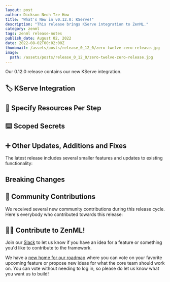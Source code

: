 ```yaml
---
layout: post
author: Dickson Neoh Tze How
title: "What's New in v0.12.0: KServe!"
description: "This release brings KServe integration to ZenML."
category: zenml
tags: zenml release-notes
publish_date: August 02, 2022
date: 2022-08-02T00:02:00Z
thumbnail: /assets/posts/release_0_12_0/zero-twelve-zero-release.jpg
image:
  path: /assets/posts/release_0_12_0/zero-twelve-zero-release.jpg
---
```


Our 0.12.0 release contains our new KServe integration.

## 🏷 KServe Integration



## 🔎 Specify Resources Per Step


## ⌨️ Scoped Secrets


## ➕ Other Updates, Additions and Fixes

The latest release includes several smaller features and updates to existing functionality:


## Breaking Changes



## 🙌 Community Contributions

We received several new community contributions during this release cycle. Here's everybody who contributed towards this release:



## 👩‍💻 Contribute to ZenML!

Join our [Slack](https://zenml.io/slack-invite/) to let us know if you have an
idea for a feature or something you'd like to contribute to the framework.

We have a [new home for our roadmap](https://zenml.io/roadmap) where you can vote on your favorite upcoming
feature or propose new ideas for what the core team should work on. You can vote
without needing to log in, so please do let us know what you want us to build!

<!-- [Photo by <a href="https://unsplash.com/photos/8joHt2OJTKA?utm_source=unsplash&utm_medium=referral&utm_content=creditCopyText">Wengang Zhai</a> on <a href="https://unsplash.com/s/photos/balloons?utm_source=unsplash&utm_medium=referral&utm_content=creditCopyText">Unsplash</a>] -->
